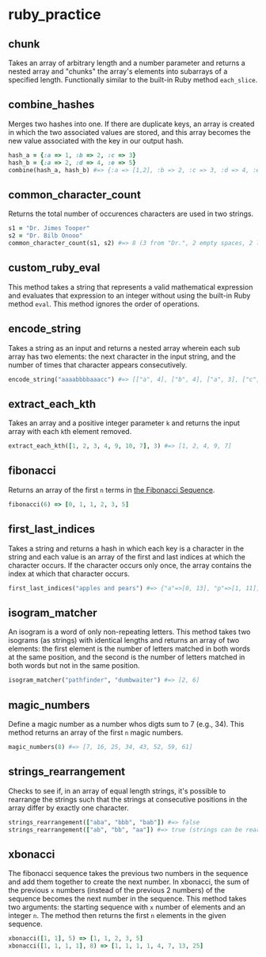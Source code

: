 # ruby_practice

chunk
---------------------

Takes an array of arbitrary length and a number parameter and returns a nested array and "chunks" the array's elements into subarrays of a specified length.  Functionally similar to the built-in Ruby method `each_slice`.


combine_hashes
---------------------

Merges two hashes into one.  If there are duplicate keys, an array is created in which the two associated values are stored, and this array becomes the new value associated with the key in our output hash.

```ruby
hash_a = {:a => 1, :b => 2, :c => 3}
hash_b = {:a => 2, :d => 4, :e => 5}
combine(hash_a, hash_b) #=> {:a => [1,2], :b => 2, :c => 3, :d => 4, :e => 5}
```


common_character_count
---------------------

Returns the total number of occurences characters are used in two strings.

```ruby
s1 = "Dr. Jimes Tooper"
s2 = "Dr. Bilb Onooo"
common_character_count(s1, s2) #=> 8 (3 from "Dr.", 2 empty spaces, 2 lowercase "o", 1 lowercase "i")
```

custom_ruby_eval
---------------------

This method takes a string that represents a valid mathematical expression and evaluates that expression to an integer without using the built-in Ruby method `eval`.  This method ignores the order of operations.

encode_string
---------------------

Takes a string as an input and returns a nested array wherein each sub array has two elements:  the next character in the input string, and the number of times that character appears consecutively.

```ruby
encode_string("aaaabbbbaaacc") #=> [["a", 4], ["b", 4], ["a", 3], ["c", 2]]
```

extract_each_kth
---------------------

Takes an array and a positive integer parameter `k` and returns the input array with each `k`th element removed.

```ruby
extract_each_kth([1, 2, 3, 4, 9, 10, 7], 3) #=> [1, 2, 4, 9, 7]
```

fibonacci
---------------------

Returns an array of the first `n` terms in [the Fibonacci Sequence](https://en.wikipedia.org/wiki/Fibonacci_number).

```ruby
fibonacci(6) => [0, 1, 1, 2, 3, 5]
```

first_last_indices
---------------------

Takes a string and returns a hash in which each key is a character in the string and each value is an array of the first and last indices at which the character occurs.  If the character occurs only once, the array contains the index at which that character occurs.

```ruby
first_last_indices("apples and pears") #=> {"a"=>[0, 13], "p"=>[1, 11], "l"=>[3], "e"=>[4, 12], "s"=>[5, 15], " "=>[6, 10], "n"=>[8], "d"=>[9], "r"=>[14]}
```

isogram_matcher
---------------------

An isogram is a word of only non-repeating letters.  This method takes two isograms (as strings) with identical lengths and returns an array of two elements: the first element is the number of letters matched in both words at the same position, and the second is the number of letters matched in both words but not in the same position.

```ruby
isogram_matcher("pathfinder", "dumbwaiter") #=> [2, 6]
```

magic_numbers
---------------------

Define a magic number as a number whos digts sum to 7 (e.g., 34).  This method returns an array of the first `n` magic numbers.

```ruby
magic_numbers(8) #=> [7, 16, 25, 34, 43, 52, 59, 61]
```


strings_rearrangement
---------------------

Checks to see if, in an array of equal length strings, it's possible to rearrange the strings such that the strings at consecutive positions in the array differ by exactly one character.

```ruby
strings_rearrangement(["aba", "bbb", "bab"]) #=> false
strings_rearrangement(["ab", "bb", "aa"]) #=> true (strings can be rearranged as "aa", "ab", "bb")
```

xbonacci
---------------------

The fibonacci sequence takes the previous two numbers in the sequence and add them together to create the next number.  In xbonacci, the sum of the previous `x` numbers (instead of the previous 2 numbers) of the sequence becomes the next number in the sequence.  This method takes two arguments: the starting sequence with `x` number of elements and an integer `n`. The method then returns the first `n` elements in the given sequence.

```ruby
xbonacci([1, 1], 5) => [1, 1, 2, 3, 5]
xbonacci([1, 1, 1, 1], 8) => [1, 1, 1, 1, 4, 7, 13, 25]
```
